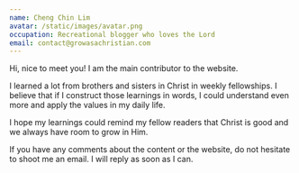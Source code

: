 ```yaml
---
name: Cheng Chin Lim
avatar: /static/images/avatar.png
occupation: Recreational blogger who loves the Lord
email: contact@growasachristian.com
---
```


Hi, nice to meet you! I am the main contributor to the website.

I learned a lot from brothers and sisters in Christ in weekly fellowships. I believe that if I construct those learnings in words, I could understand even more and apply the values in my daily life.

I hope my learnings could remind my fellow readers that Christ is good and we always have room to grow in Him.

If you have any comments about the content or the website, do not hesitate to shoot me an email. I will reply as soon as I can.

